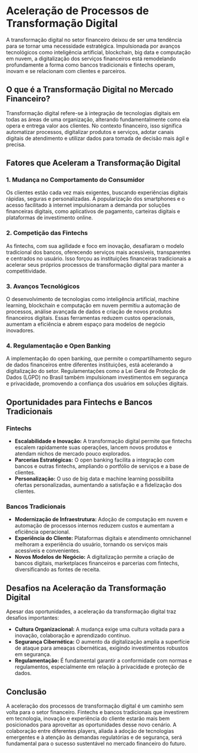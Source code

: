 # Aceleração de Processos de Transformação Digital

A transformação digital no setor financeiro deixou de ser uma tendência para se tornar uma necessidade estratégica. Impulsionada por avanços tecnológicos como inteligência artificial, blockchain, big data e computação em nuvem, a digitalização dos serviços financeiros está remodelando profundamente a forma como bancos tradicionais e fintechs operam, inovam e se relacionam com clientes e parceiros.

## O que é a Transformação Digital no Mercado Financeiro?

Transformação digital refere-se à integração de tecnologias digitais em todas as áreas de uma organização, alterando fundamentalmente como ela opera e entrega valor aos clientes. No contexto financeiro, isso significa automatizar processos, digitalizar produtos e serviços, adotar canais digitais de atendimento e utilizar dados para tomada de decisão mais ágil e precisa.

## Fatores que Aceleram a Transformação Digital

### 1. Mudança no Comportamento do Consumidor

Os clientes estão cada vez mais exigentes, buscando experiências digitais rápidas, seguras e personalizadas. A popularização dos smartphones e o acesso facilitado à internet impulsionaram a demanda por soluções financeiras digitais, como aplicativos de pagamento, carteiras digitais e plataformas de investimento online.

### 2. Competição das Fintechs

As fintechs, com sua agilidade e foco em inovação, desafiaram o modelo tradicional dos bancos, oferecendo serviços mais acessíveis, transparentes e centrados no usuário. Isso forçou as instituições financeiras tradicionais a acelerar seus próprios processos de transformação digital para manter a competitividade.

### 3. Avanços Tecnológicos

O desenvolvimento de tecnologias como inteligência artificial, machine learning, blockchain e computação em nuvem permitiu a automação de processos, análise avançada de dados e criação de novos produtos financeiros digitais. Essas ferramentas reduzem custos operacionais, aumentam a eficiência e abrem espaço para modelos de negócio inovadores.

### 4. Regulamentação e Open Banking

A implementação do open banking, que permite o compartilhamento seguro de dados financeiros entre diferentes instituições, está acelerando a digitalização do setor. Regulamentações como a Lei Geral de Proteção de Dados (LGPD) no Brasil também impulsionam investimentos em segurança e privacidade, promovendo a confiança dos usuários em soluções digitais.

## Oportunidades para Fintechs e Bancos Tradicionais

### Fintechs

- **Escalabilidade e Inovação:** A transformação digital permite que fintechs escalem rapidamente suas operações, lancem novos produtos e atendam nichos de mercado pouco explorados.
- **Parcerias Estratégicas:** O open banking facilita a integração com bancos e outras fintechs, ampliando o portfólio de serviços e a base de clientes.
- **Personalização:** O uso de big data e machine learning possibilita ofertas personalizadas, aumentando a satisfação e a fidelização dos clientes.

### Bancos Tradicionais

- **Modernização de Infraestrutura:** Adoção de computação em nuvem e automação de processos internos reduzem custos e aumentam a eficiência operacional.
- **Experiência do Cliente:** Plataformas digitais e atendimento omnichannel melhoram a experiência do usuário, tornando os serviços mais acessíveis e convenientes.
- **Novos Modelos de Negócio:** A digitalização permite a criação de bancos digitais, marketplaces financeiros e parcerias com fintechs, diversificando as fontes de receita.

## Desafios na Aceleração da Transformação Digital

Apesar das oportunidades, a aceleração da transformação digital traz desafios importantes:

- **Cultura Organizacional:** A mudança exige uma cultura voltada para a inovação, colaboração e aprendizado contínuo.
- **Segurança Cibernética:** O aumento da digitalização amplia a superfície de ataque para ameaças cibernéticas, exigindo investimentos robustos em segurança.
- **Regulamentação:** É fundamental garantir a conformidade com normas e regulamentos, especialmente em relação à privacidade e proteção de dados.

## Conclusão

A aceleração dos processos de transformação digital é um caminho sem volta para o setor financeiro. Fintechs e bancos tradicionais que investirem em tecnologia, inovação e experiência do cliente estarão mais bem posicionados para aproveitar as oportunidades desse novo cenário. A colaboração entre diferentes players, aliada à adoção de tecnologias emergentes e à atenção às demandas regulatórias e de segurança, será fundamental para o sucesso sustentável no mercado financeiro do futuro.